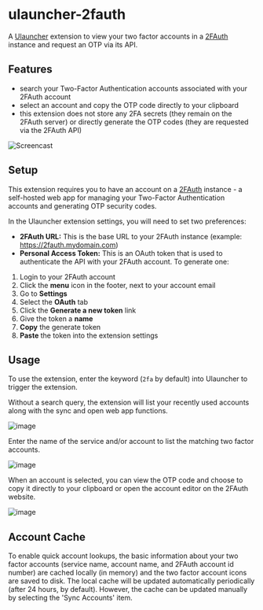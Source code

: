 # ulauncher-2fauth

A [Ulauncher](https://ulauncher.io/) extension to view your two factor accounts in a [2FAuth](https://github.com/Bubka/2FAuth) instance and request an OTP via its API.

## Features

- search your Two-Factor Authentication accounts associated with your 2FAuth account
- select an account and copy the OTP code directly to your clipboard
- this extension does not store any 2FA secrets (they remain on the 2FAuth server) or directly generate the OTP codes (they are requested via the 2FAuth API)

![Screencast](https://github.com/user-attachments/assets/d765f5aa-f80d-4196-8d4a-f057f456132a)


## Setup

This extension requires you to have an account on a [2FAuth](https://github.com/Bubka/2FAuth) instance - a self-hosted web app for managing your Two-Factor Authentication accounts and generating OTP security codes.

In the Ulauncher extension settings, you will need to set two preferences:

- **2FAuth URL:** This is the base URL to your 2FAuth instance (example: https://2fauth.mydomain.com)
- **Personal Access Token:** This is an OAuth token that is used to authenticate the API with your 2FAuth account. To generate one:
1) Login to your 2FAuth account
2) Click the **menu** icon in the footer, next to your account email
3) Go to **Settings**
4) Select the **OAuth** tab
5) Click the **Generate a new token** link
6) Give the token a **name**
7) **Copy** the generate token
8) **Paste** the token into the extension settings

## Usage

To use the extension, enter the keyword (`2fa` by default) into Ulauncher to trigger the extension.

Without a search query, the extension will list your recently used accounts along with the sync and open web app functions.

![image](https://github.com/user-attachments/assets/3e6ed786-1c75-423c-915d-72e09a740942)

Enter the name of the service and/or account to list the matching two factor accounts.

![image](https://github.com/user-attachments/assets/2e546bd3-648c-496a-9aa2-30dd4df6d3f6)

When an account is selected, you can view the OTP code and choose to copy it directly to your clipboard or open the account editor on the 2FAuth website.

![image](https://github.com/user-attachments/assets/7fd2fec2-4ec4-4d06-bd4a-fe095128f31a)

## Account Cache

To enable quick account lookups, the basic information about your two factor accounts (service name, account name, and 2FAuth account id number) are cached locally (in memory) and the two factor account icons are saved to disk.  The local cache will be updated automatically periodically (after 24 hours, by default).  However, the cache can be updated manually by selecting the 'Sync Accounts' item.
